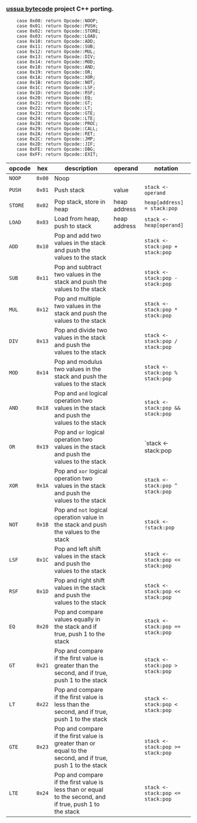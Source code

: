 ### [ussua bytecode](https://github.com/yulmwu/ussua) project C++ porting.

        case 0x00: return Opcode::NOOP;
        case 0x01: return Opcode::PUSH;
        case 0x02: return Opcode::STORE;
        case 0x03: return Opcode::LOAD;
        case 0x10: return Opcode::ADD;
        case 0x11: return Opcode::SUB;
        case 0x12: return Opcode::MUL;
        case 0x13: return Opcode::DIV;
        case 0x14: return Opcode::MOD;
        case 0x18: return Opcode::AND;
        case 0x19: return Opcode::OR;
        case 0x1A: return Opcode::XOR;
        case 0x1B: return Opcode::NOT;
        case 0x1C: return Opcode::LSF;
        case 0x1D: return Opcode::RSF;
        case 0x20: return Opcode::EQ;
        case 0x21: return Opcode::GT;
        case 0x22: return Opcode::LT;
        case 0x23: return Opcode::GTE;
        case 0x24: return Opcode::LTE;
        case 0x28: return Opcode::PROC;
        case 0x29: return Opcode::CALL;
        case 0x2A: return Opcode::RET;
        case 0x2C: return Opcode::JMP;
        case 0x2D: return Opcode::JIF;
        case 0xFE: return Opcode::DBG;
        case 0xFF: return Opcode::EXIT;
        
| opcode  | hex    | description | operand | notation |
|---------|--------|-------------|---------|----------|
| `NOOP`  | `0x00` | Noop        |         |          |
| `PUSH`  | `0x01` | Push stack  | value   | `stack <- operand` |
| `STORE` | `0x02` | Pop stack, store in heap | heap address | `heap[address] = stack:pop` |
| `LOAD`  | `0x03` | Load from heap, push to stack | heap address | `stack <- heap[operand]` |
| `ADD`   | `0x10` | Pop and add two values in the stack and push the values to the stack | | `stack <- stack:pop + stack:pop` |
| `SUB`   | `0x11` | Pop and subtract two values in the stack and push the values to the stack | | `stack <- stack:pop - stack:pop` |
| `MUL`   | `0x12` | Pop and multiple two values in the stack and push the values to the stack | | `stack <- stack:pop * stack:pop` |
| `DIV`   | `0x13` | Pop and divide two values in the stack and push the values to the stack | | `stack <- stack:pop / stack:pop` |
| `MOD`   | `0x14` | Pop and modulus two values in the stack and push the values to the stack | | `stack <- stack:pop % stack:pop` |
| `AND`   | `0x18` | Pop and `and` logical operation two values in the stack and push the values to the stack | | `stack <- stack:pop && stack:pop` |
| `OR`   | `0x19` | Pop and `or` logical operation two values in the stack and push the values to the stack | | `stack <- stack:pop || stack:pop` |
| `XOR`   | `0x1A` | Pop and `xor` logical operation two values in the stack and push the values to the stack | | `stack <- stack:pop ^ stack:pop` |
| `NOT`   | `0x1B` | Pop and `not` logical operation value in the stack and push the values to the stack | | `stack <- !stack:pop` |
| `LSF`   | `0x1C` | Pop and left shift values in the stack and push the values to the stack | | `stack <- stack:pop << stack:pop` |
| `RSF`   | `0x1D` | Pop and right shift values in the stack and push the values to the stack | | `stack <- stack:pop << stack:pop` |
| `EQ`   | `0x20` | Pop and compare values equally in the stack and if true, push 1 to the stack | | `stack <- stack:pop == stack:pop` |
| `GT`   | `0x21` | Pop and compare if the first value is greater than the second, and if true, push 1 to the stack | | `stack <- stack:pop > stack:pop` |
| `LT`   | `0x22` | Pop and compare if the first value is less than the second, and if true, push 1 to the stack | | `stack <- stack:pop < stack:pop` |
| `GTE`  | `0x23` | Pop and compare if the first value is greater than or equal to the second, and if true, push 1 to the stack | | `stack <- stack:pop >= stack:pop` |
| `LTE`  | `0x24` | Pop and compare if the first value is less than or equal to the second, and if true, push 1 to the stack | | `stack <- stack:pop <= stack:pop` |
